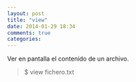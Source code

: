 ```yaml
---
layout: post
title: "view"
date: 2014-01-29 18:34
comments: true
categories: 
---
```

Ver en pantalla el contenido de un archivo.

>$ view fichero.txt

